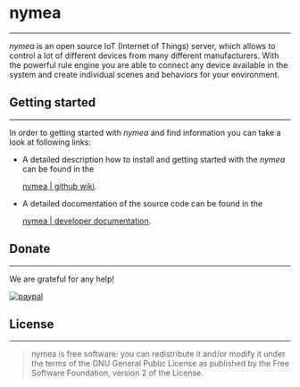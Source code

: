 # nymea
--------------------------------------------

*nymea* is an open source IoT (Internet of Things) server, which allows to control a lot of different devices from many different manufacturers. With the powerful rule engine you are able to connect any device available in the system and create individual scenes and behaviors for your environment.

## Getting started
--------------------------------------------
In order to getting started with *nymea* and find information you can take a look at following links:

* A detailed description how to install and getting started with the *nymea* can be found in the

    [nymea | github wiki](https://github.com/guh/nymea/wiki). 

* A detailed documentation of the source code can be found in the

    [nymea | developer documentation](https://doc.nymea.io).


## Donate
--------------------------------------------
We are grateful for any help!

[![paypal](https://www.paypalobjects.com/en_US/i/btn/btn_donateCC_LG.gif)](https://www.paypal.com/cgi-bin/webscr?cmd=_s-xclick&hosted_button_id=SNATFFJGNRUZ6)

## License
--------------------------------------------
> nymea is free software: you can redistribute it and/or modify it under the terms of the GNU General Public License as published by the Free Software Foundation, version 2 of the License.


